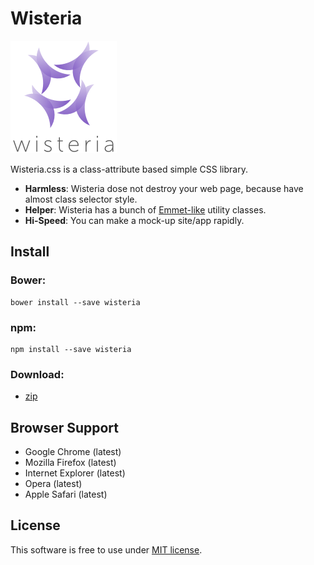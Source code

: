 # Wisteria

![](img/logos.png)

Wisteria.css is a class-attribute based simple CSS library.

+ __Harmless__: Wisteria dose not destroy your web page, because have almost class selector style.
+ __Helper__:  Wisteria has a bunch of [Emmet-like](http://docs.emmet.io/cheat-sheet/) utility classes.
+ __Hi-Speed__: You can make a mock-up site/app rapidly.

## Install

### Bower:

```
bower install --save wisteria
```

### npm:

```
npm install --save wisteria
```

### Download:

+ [zip](https://github.com/t32k/wisteria/archive/master.zip)


## Browser Support

+ Google Chrome (latest)
+ Mozilla Firefox (latest)
+ Internet Explorer (latest)
+ Opera (latest)
+ Apple Safari (latest)

## License

This software is free to use under [MIT license](LICENCE).